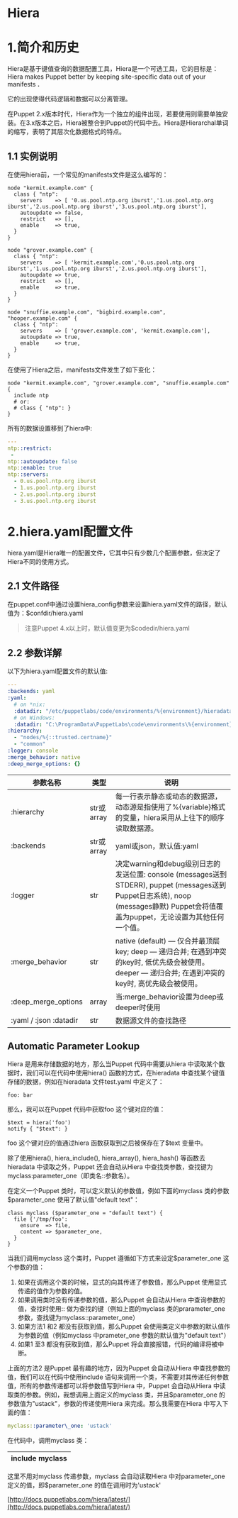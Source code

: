 # Hiera

# 1.简介和历史

Hiera是基于键值查询的数据配置工具，Hiera是一个可选工具，它的目标是：Hiera makes Puppet better by keeping site-specific data out of your manifests **.**

它的出现使得代码逻辑和数据可以分离管理。

在Puppet 2.x版本时代，Hiera作为一个独立的组件出现，若要使用则需要单独安装。在3.x版本之后，Hiera被整合到Puppet的代码中去。Hiera是Hierarchal单词的缩写，表明了其层次化数据格式的特点。

## 1.1 实例说明

在使用hiera前，一个常见的manifests文件是这么编写的：
```puppet
node "kermit.example.com" {
  class { "ntp":
    servers    => [ '0.us.pool.ntp.org iburst','1.us.pool.ntp.org iburst','2.us.pool.ntp.org iburst','3.us.pool.ntp.org iburst'],
    autoupdate => false,
    restrict   => [],
    enable     => true,
  }
}
 
node "grover.example.com" {
  class { "ntp":
    servers    => [ 'kermit.example.com','0.us.pool.ntp.org iburst','1.us.pool.ntp.org iburst','2.us.pool.ntp.org iburst'],
    autoupdate => true,
    restrict   => [],
    enable     => true,
  }
}
 
node "snuffie.example.com", "bigbird.example.com", "hooper.example.com" {
  class { "ntp":
    servers    => [ 'grover.example.com', 'kermit.example.com'],
    autoupdate => true,
    enable     => true,
  }
}
```

在使用了Hiera之后，manifests文件发生了如下变化：

```puppet
node "kermit.example.com", "grover.example.com", "snuffie.example.com" {
  include ntp
  # or:
  # class { "ntp": }
}
```


所有的数据设置移到了hiera中:

```yaml
---
ntp::restrict:
 -
ntp::autoupdate: false
ntp::enable: true
ntp::servers:
  - 0.us.pool.ntp.org iburst
  - 1.us.pool.ntp.org iburst
  - 2.us.pool.ntp.org iburst
  - 3.us.pool.ntp.org iburst
```

# 2.hiera.yaml配置文件

hiera.yaml是Hiera唯一的配置文件，它其中只有少数几个配置参数，但决定了Hiera不同的使用方式。

## 2.1 文件路径

在puppet.conf中通过设置hiera\_config参数来设置hiera.yaml文件的路径，默认值为：$confdir/hiera.yaml      

> 注意Puppet 4.x以上时，默认值变更为$codedir/hiera.yaml

## 2.2 参数详解

以下为hiera.yaml配置文件的默认值:

```yaml
---
:backends: yaml
:yaml:
  # on *nix:
  :datadir: "/etc/puppetlabs/code/environments/%{environment}/hieradata"
  # on Windows:
  :datadir: "C:\ProgramData\PuppetLabs\code\environments\%{environment}\hieradata"
:hierarchy:
  - "nodes/%{::trusted.certname}"
  - "common"
:logger: console
:merge_behavior: native
:deep_merge_options: {}
```



| 参数名称 | 类型 | 说明 |
| --- | --- | --- |
| :hierarchy | str或array | 每一行表示静态或动态的数据源，动态源是指使用了%{variable}格式的变量，hiera采用从上往下的顺序读取数据源。 |
| :backends | str或array | yaml或json，默认值:yaml |
| :logger | str | 决定warning和debug级别日志的发送位置: console (messages送到STDERR), puppet (messages送到Puppet日志系统), noop (messages静默) Puppet会将值覆盖为puppet，无论设置为其他任何一个值。|
| :merge_behavior [ ](http://docs.puppetlabs.com/hiera/3.0/configuring.html#mergebehavior) | str | native (default) — 仅合并最顶层key; deep — 递归合并; 在遇到冲突的key时, 低优先级会被使用。deeper — 递归合并; 在遇到冲突的key时, 高优先级会被使用。|
| :deep\_merge\_options | array | 当:merge\_behavior设置为deep或deeper时使用 |
| :yaml / :json :datadir | str |  数据源文件的查找路径 |

## Automatic Parameter Lookup

Hiera 是用来存储数据的地方，那么当Puppet 代码中需要从hiera 中读取某个数据时，我们可以在代码中使用hiera() 函数的方式，在hieradata 中查找某个键值存储的数据，例如在hieradata 文件test.yaml 中定义了：

``` foo: bar ```

那么，我可以在Puppet 代码中获取foo 这个键对应的值：

```puppet
$text = hiera('foo')
notify { "$text": }
```

foo 这个键对应的值通过hiera 函数获取到之后被保存在了$text 变量中。

除了使用hiera(), hiera\_include(), hiera\_array(), hiera\_hash() 等函数去hieradata 中读取之外，Puppet 还会自动从Hiera 中查找类参数，查找键为myclass:parameter\_one（即类名::参数名）。

在定义一个Puppet 类时，可以定义默认的参数值，例如下面的myclass 类的参数$parameter\_one 使用了默认值"default text"：

```puppet
class myclass ($parameter_one = "default text") {
  file {'/tmp/foo':
    ensure  => file,
    content => $parameter_one,
  }
}
```

当我们调用myclass 这个类时，Puppet 遵循如下方式来设定$parameter_one 这个参数的值：

 1. 如果在调用这个类的时候，显式的向其传递了参数值，那么Puppet 使用显式传递的值作为参数的值。
 2. 如果调用类时没有传递参数的值，那么Puppet 会自动从Hiera 中查询参数的值，查找时使用<CLASS NAME>::<PARAMETER NAME> 做为查找的键（例如上面的myclass 类的prarameter\_one 参数，查找键为myclass::parameter\_one）
 3. 如果方法1 和2 都没有获取到值，那么Puppet 会使用类定义中参数的默认值作为参数的值（例如myclass 中prameter\_one 参数的默认值为"default text"）
 4. 如果1 至3 都没有获取到值，那么Puppet 将会直接报错，代码的编译将被中断。

上面的方法2 是Puppet 最有趣的地方，因为Puppet 会自动从Hiera 中查找参数的值，我们可以在代码中使用include 语句来调用一个类，不需要对其传递任何参数值，所有的参数传递都可以将参数值写到Hiera 中，Puppet 会自动从Hiera 中读取类的参数。例如，我想调用上面定义的myclass 类，并且$parameter\_one 的参数值为"ustack"，参数的传递使用Hiera 来完成。那么我需要在Hiera 中写入下面的值：

```yaml
myclass::parameter\_one: 'ustack'
```

在代码中，调用myclass 类：

| include myclass |
| --- |

这里不用对myclass 传递参数，myclass 会自动读取Hiera 中对parameter\_one 定义的值，即$parameter\_one 的值在调用时为'ustack'



[http://docs.puppetlabs.com/hiera/latest/](http://docs.puppetlabs.com/hiera/latest/)
